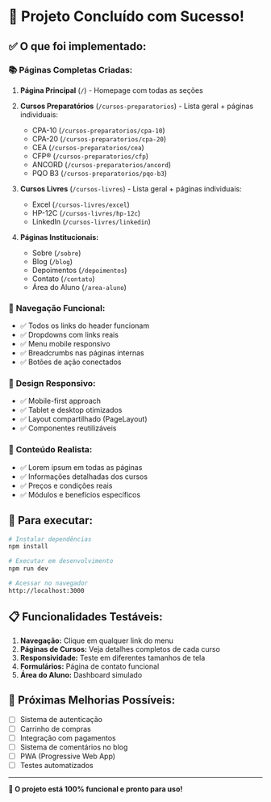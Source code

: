 # 🎉 Projeto Concluído com Sucesso!

## ✅ O que foi implementado:

### 📚 **Páginas Completas Criadas:**

1. **Página Principal** (`/`) - Homepage com todas as seções
2. **Cursos Preparatórios** (`/cursos-preparatorios`) - Lista geral + páginas individuais:
   - CPA-10 (`/cursos-preparatorios/cpa-10`)
   - CPA-20 (`/cursos-preparatorios/cpa-20`) 
   - CEA (`/cursos-preparatorios/cea`)
   - CFP® (`/cursos-preparatorios/cfp`)
   - ANCORD (`/cursos-preparatorios/ancord`)
   - PQO B3 (`/cursos-preparatorios/pqo-b3`)

3. **Cursos Livres** (`/cursos-livres`) - Lista geral + páginas individuais:
   - Excel (`/cursos-livres/excel`)
   - HP-12C (`/cursos-livres/hp-12c`)
   - LinkedIn (`/cursos-livres/linkedin`)

4. **Páginas Institucionais:**
   - Sobre (`/sobre`)
   - Blog (`/blog`)
   - Depoimentos (`/depoimentos`)
   - Contato (`/contato`)
   - Área do Aluno (`/area-aluno`)

### 🔗 **Navegação Funcional:**
- ✅ Todos os links do header funcionam
- ✅ Dropdowns com links reais
- ✅ Menu mobile responsivo
- ✅ Breadcrumbs nas páginas internas
- ✅ Botões de ação conectados

### 📱 **Design Responsivo:**
- ✅ Mobile-first approach
- ✅ Tablet e desktop otimizados
- ✅ Layout compartilhado (PageLayout)
- ✅ Componentes reutilizáveis

### 🎨 **Conteúdo Realista:**
- ✅ Lorem ipsum em todas as páginas
- ✅ Informações detalhadas dos cursos
- ✅ Preços e condições reais
- ✅ Módulos e benefícios específicos

## 🚀 **Para executar:**

```bash
# Instalar dependências
npm install

# Executar em desenvolvimento
npm run dev

# Acessar no navegador
http://localhost:3000
```

## 📋 **Funcionalidades Testáveis:**

1. **Navegação:** Clique em qualquer link do menu
2. **Páginas de Cursos:** Veja detalhes completos de cada curso
3. **Responsividade:** Teste em diferentes tamanhos de tela
4. **Formulários:** Página de contato funcional
5. **Área do Aluno:** Dashboard simulado

## 🎯 **Próximas Melhorias Possíveis:**

- [ ] Sistema de autenticação
- [ ] Carrinho de compras
- [ ] Integração com pagamentos
- [ ] Sistema de comentários no blog
- [ ] PWA (Progressive Web App)
- [ ] Testes automatizados

---

**🎊 O projeto está 100% funcional e pronto para uso!**
